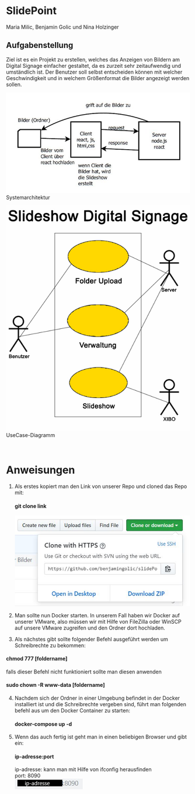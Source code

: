 # SlidePoint

Maria Milic, Benjamin Golic und Nina Holzinger
## Aufgabenstellung

Ziel ist es ein Projekt zu erstellen, welches das Anzeigen von Bildern am Digital Signage einfacher gestaltet, da es zurzeit sehr zeitaufwendig und umständlich ist. Der Benutzer soll selbst entscheiden können mit welcher Geschwindigkeit und in welchem Größenformat die Bilder angezeigt werden sollen.

![Systemarchitektur](Images/sysarchitektur.jpeg)
Systemarchitektur

![Use-Case Diagramm](Images/usecasediagram.jpg)
UseCase-Diagramm

<br>

# Anweisungen

1. Als erstes kopiert man den Link von unserer Repo und cloned das Repo mit:
   #### git clone link
   ![LinkzurRepo](Images/screen1.JPG)

2. Man sollte nun Docker starten. In unserem Fall haben wir Docker auf unserer VMware, also müssen wir mit Hilfe von FileZilla oder WinSCP auf            unsere VMware zugreifen und den Ordner dort hochladen.

3. Als nächstes gibt sollte folgender Befehl ausgeführt werden um Schreibrechte zu bekommen:
#### chmod 777 [foldername] 
falls dieser Befehl nicht funktioniert sollte man diesen anwenden
#### sudo chown -R www-data [foldername]

4. Nachdem sich der Ordner in einer Umgebung befindet in der Docker installiert ist und die Schreibrechte vergeben sind, führt man folgenden befehl aus um den Docker Container zu starten:

    #### docker-compose up -d
     
5. Wenn das auch fertig ist geht man in einen beliebigen Browser und gibt ein:
   #### ip-adresse:port
   ip-adresse: kann man mit Hilfe von ifconfig herausfinden<br>
   port: 8090<br>
   ![Browser](Images/browser.jpg)
